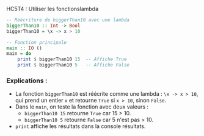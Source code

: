 HC5T4 : Utiliser les fonctionslambda

```haskell
-- Réécriture de biggerThan10 avec une lambda
biggerThan10 :: Int -> Bool
biggerThan10 = \x -> x > 10

-- Fonction principale
main :: IO ()
main = do
    print $ biggerThan10 15  -- Affiche True
    print $ biggerThan10 5   -- Affiche False
```

### Explications :
- La fonction `biggerThan10` est réécrite comme une lambda : `\x -> x > 10`, qui prend un entier `x` et retourne `True` si `x > 10`, sinon `False`.
- Dans le `main`, on teste la fonction avec deux valeurs :
  - `biggerThan10 15` retourne `True` car 15 > 10.
  - `biggerThan10 5` retourne `False` car 5 n'est pas > 10.
- `print` affiche les résultats dans la console
résultats.
